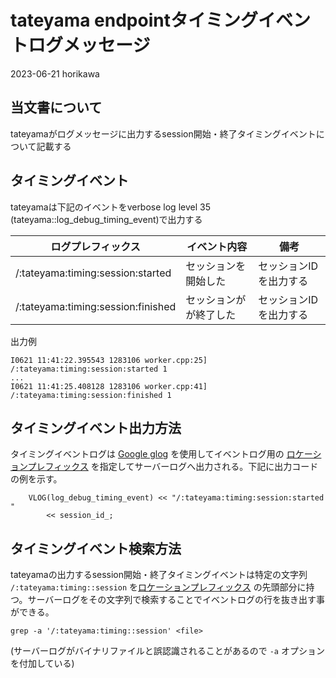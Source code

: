 # tateyama endpointタイミングイベントログメッセージ

2023-06-21 horikawa


## 当文書について

tateyamaがログメッセージに出力するsession開始・終了タイミングイベントについて記載する

## タイミングイベント

tateyamaは下記のイベントをverbose log level 35 (tateyama::log_debug_timing_event)で出力する


|  ログプレフィックス  |  イベント内容  | 備考 |
| ---- | ---- | ---- |
| /:tateyama:timing:session:started | セッションを開始した | セッションIDを出力する |
| /:tateyama:timing:session:finished | セッションがが終了した | セッションIDを出力する |

出力例
```
I0621 11:41:22.395543 1283106 worker.cpp:25] /:tateyama:timing:session:started 1
...
I0621 11:41:25.408128 1283106 worker.cpp:41] /:tateyama:timing:session:finished 1
```
## タイミングイベント出力方法

タイミングイベントログは [Google glog](https://github.com/google/glog) を使用してイベントログ用の [ロケーションプレフィックス](https://github.com/project-tsurugi/jogasaki/blob/master/docs/logging_policy.md#%E3%83%AD%E3%82%B1%E3%83%BC%E3%82%B7%E3%83%A7%E3%83%B3%E3%83%97%E3%83%AC%E3%83%95%E3%82%A3%E3%83%83%E3%82%AF%E3%82%B9) を指定してサーバーログへ出力される。下記に出力コードの例を示す。
```
    VLOG(log_debug_timing_event) << "/:tateyama:timing:session:started "
        << session_id_;
```

## タイミングイベント検索方法

tateyamaの出力するsession開始・終了タイミングイベントは特定の文字列 `/:tateyama:timing::session` を[ロケーションプレフィックス](https://github.com/project-tsurugi/tateyama/blob/master/docs/logging_policy.md#%E3%83%AD%E3%82%B1%E3%83%BC%E3%82%B7%E3%83%A7%E3%83%B3%E3%83%97%E3%83%AC%E3%83%95%E3%82%A3%E3%83%83%E3%82%AF%E3%82%B9) の先頭部分に持つ。サーバーログをその文字列で検索することでイベントログの行を抜き出す事ができる。

```
grep -a '/:tateyama:timing::session' <file>
```
(サーバーログがバイナリファイルと誤認識されることがあるので `-a` オプションを付加している)